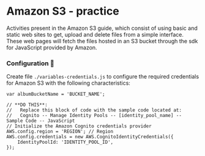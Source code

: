 # Amazon S3 - practice

Activities present in the Amazon S3 guide, which consist of using basic and static web sites to get, upload and delete files from a simple interface. These web pages will fetch the files hosted in an S3 bucket through the sdk for JavaScript provided by Amazon.

### Configuration 🔧
Create file `./variables-credentials.js` to configure the required credentials for Amazon S3  with the following characteristics:

```properties
var albumBucketName = 'BUCKET_NAME';

// **DO THIS**:
//   Replace this block of code with the sample code located at:
//   Cognito -- Manage Identity Pools -- [identity_pool_name] -- Sample Code -- JavaScript
// Initialize the Amazon Cognito credentials provider
AWS.config.region = 'REGION'; // Region
AWS.config.credentials = new AWS.CognitoIdentityCredentials({
    IdentityPoolId: 'IDENTITY_POOL_ID',
});

```